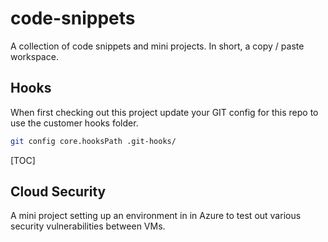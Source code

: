# code-snippets



A collection of code snippets and mini projects.  In short, a copy / paste workspace. 



## Hooks

When first checking out this project update your GIT config for this repo to use the customer hooks folder.

``` bash
git config core.hooksPath .git-hooks/
```







[TOC]



## Cloud Security

A mini project setting up an environment in in Azure to test out various security vulnerabilities between VMs.





